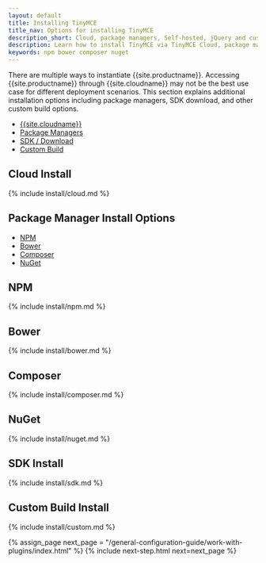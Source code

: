 ```yaml
---
layout: default
title: Installing TinyMCE
title_nav: Options for installing TinyMCE
description_short: Cloud, package managers, Self-hosted, jQuery and custom builds.
description: Learn how to install TinyMCE via TinyMCE Cloud, package manager options, Self-hosted, jQuery and custom build options.
keywords: npm bower composer nuget
---
```


There are multiple ways to instantiate {{site.productname}}. Accessing {{site.productname}} through {{site.cloudname}} may not be the best use case for different deployment scenarios. This section explains additional installation options including package managers, SDK download, and other custom build options.

* [{{site.cloudname}}](#cloudinstall)
* [Package Managers](#packagemanagerinstalloptions)
* [SDK / Download](#sdkinstall)
* [Custom Build](#custombuildinstall)


## Cloud Install

{% include install/cloud.md %}


## Package Manager Install Options

* [NPM](#npm)
* [Bower](#bower)
* [Composer](#composer)
* [NuGet](#nuget)

## NPM

{% include install/npm.md %}

## Bower

{% include install/bower.md %}

## Composer

{% include install/composer.md %}

## NuGet

{% include install/nuget.md %}


## SDK Install

{% include install/sdk.md %}


## Custom Build Install

{% include install/custom.md %}

{% assign_page next_page = "/general-configuration-guide/work-with-plugins/index.html" %}
{% include next-step.html next=next_page %}
